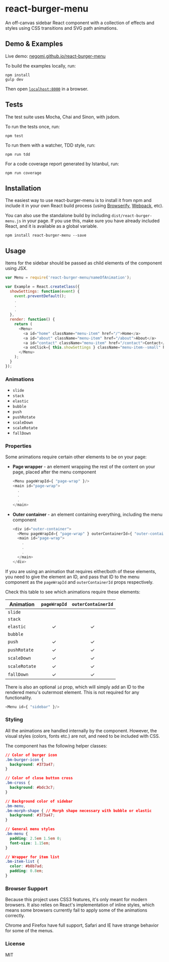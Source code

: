 # react-burger-menu

An off-canvas sidebar React component with a collection of effects and styles using CSS transitions and SVG path animations.

## Demo & Examples

Live demo: [negomi.github.io/react-burger-menu](http://negomi.github.io/react-burger-menu/)

To build the examples locally, run:

```
npm install
gulp dev
```

Then open [`localhost:8000`](http://localhost:8000) in a browser.

## Tests

The test suite uses Mocha, Chai and Sinon, with jsdom.

To run the tests once, run:

```
npm test
```

To run them with a watcher, TDD style, run:

```
npm run tdd
```

For a code coverage report generated by Istanbul, run:

```
npm run coverage
```

## Installation

The easiest way to use react-burger-menu is to install it from npm and include it in your own React build process (using [Browserify](http://browserify.org), [Webpack](http://webpack.github.io/), etc).

You can also use the standalone build by including `dist/react-burger-menu.js` in your page. If you use this, make sure you have already included React, and it is available as a global variable.

```
npm install react-burger-menu --save
```

## Usage

Items for the sidebar should be passed as child elements of the component using JSX.

``` javascript
var Menu = require('react-burger-menu/nameOfAnimation');

var Example = React.createClass({
  showSettings: function(event) {
    event.preventDefault();
    .
    .
    .
  },
  render: function() {
    return (
      <Menu>
        <a id="home" className="menu-item" href="/">Home</a>
        <a id="about" className="menu-item" href="/about">About</a>
        <a id="contact" className="menu-item" href="/contact">Contact</a>
        <a onClick={ this.showSettings } className="menu-item--small" href="">Settings</a>
      </Menu>
    );
  }
});

```

### Animations

* `slide`
* `stack`
* `elastic`
* `bubble`
* `push`
* `pushRotate`
* `scaleDown`
* `scaleRotate`
* `fallDown`

### Properties

Some animations require certain other elements to be on your page:

* **Page wrapper** - an element wrapping the rest of the content on your page, placed after the menu component

  ``` javascript
  <Menu pageWrapId={ "page-wrap" }/>
  <main id="page-wrap">
    .
    .
    .
  </main>
  ```

* **Outer container** - an element containing everything, including the menu component
  ``` javascript
  <div id="outer-container">
    <Menu pageWrapId={ "page-wrap" } outerContainerId={ "outer-container" }/>
    <main id="page-wrap">
      .
      .
      .
    </main>
  </div>
  ```

If you are using an animation that requires either/both of these elements, you need to give the element an ID, and pass that ID to the menu component as the `pageWrapId` and `outerContainerId` props respectively.

Check this table to see which animations require these elements:

Animation | `pageWrapId` | `outerContainerId`
--- | :---: | :---:
`slide` | |
`stack` | |
`elastic` | &#x2713; | &#x2713;
`bubble` | |
`push` | &#x2713; | &#x2713;
`pushRotate` |  &#x2713;  |  &#x2713;
`scaleDown` |  &#x2713;  |  &#x2713;
`scaleRotate` |  &#x2713;  |  &#x2713;
`fallDown` |  &#x2713;  |  &#x2713;

There is also an optional `id` prop, which will simply add an ID to the rendered menu's outermost element. This is not required for any functionality.

``` javascript
<Menu id={ "sidebar" }/>
```

### Styling

All the animations are handled internally by the component. However, the visual styles (colors, fonts etc.) are not, and need to be included with CSS.

The component has the following helper classes:

``` css
// Color of burger icon
.bm-burger-icon {
  background: #373a47;
}

// Color of close button cross
.bm-cross {
  background: #bdc3c7;
}

// Background color of sidebar
.bm-menu,
.bm-morph-shape { // Morph shape necessary with bubble or elastic
  background: #373a47;
}

// General menu styles
.bm-menu {
  padding: 2.5em 1.5em 0;
  font-size: 1.15em;
}

// Wrapper for item list
.bm-item-list {
  color: #b8b7ad;
  padding: 0.8em;
}
```

### Browser Support

Because this project uses CSS3 features, it's only meant for modern browsers. It also relies on React's implementation of inline styles, which means some browsers currently fail to apply some of the animations correctly.

Chrome and Firefox have full support, Safari and IE have strange behavior for some of the menus.

### License

MIT

